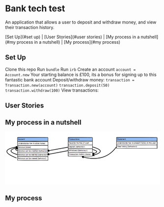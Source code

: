 # Bank tech test

An application that allows a user to deposit and withdraw money, and view their transaction history.

[Set Up](#set up) | [User Stories](#user stories) | [My process in a nutshell](#my process in a nutshell) | [My process](#my process)

## Set Up

Clone this repo
Run `bundle`
Run `irb`
Create an account `account = Account.new`
Your starting balance is £100, its a bonus for signing up to this fantastic bank account
Deposit/withdraw money:
`transaction = Transaction.new(account)`
`transaction.deposit(50)`
`transaction.withdraw(100)`
View transactions:

## User Stories

## My process in a nutshell
<img src="/assets/images/diagram_bank_tech_test.png" width="750px" />

## My process
